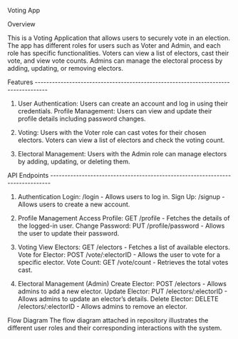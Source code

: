 Voting App


Overview


This is a Voting Application that allows users to securely vote in an election. The app has different roles for users such as Voter and Admin, and each role has specific functionalities. Voters can view a list of electors, cast their vote, and view vote counts. Admins can manage the electoral process by adding, updating, or removing electors.

Features ----------------------------------------------------------------------------------

1. User Authentication:
 Users can create an account and log in using their credentials.
 Profile Management: Users can view and update their profile details including password changes.

2. Voting:
 Users with the Voter role can cast votes for their chosen electors.
 Voters can view a list of electors and check the voting count.

3. Electoral Management:
 Users with the Admin role can manage electors by adding, updating, or deleting them.

API Endpoints ------------------------------------------------------------------------------

1. Authentication
 Login: /login - Allows users to log in.
 Sign Up: /signup - Allows users to create a new account.

2. Profile Management
 Access Profile: GET /profile - Fetches the details of the logged-in user.
 Change Password: PUT /profile/password - Allows the user to update their password.

3. Voting
 View Electors: GET /electors - Fetches a list of available electors.
 Vote for Elector: POST /vote/:electorID - Allows the user to vote for a specific elector.
 Vote Count: GET /vote/count - Retrieves the total votes cast.

4. Electoral Management (Admin)
 Create Elector: POST /electors - Allows admins to add a new elector.
 Update Elector: PUT /electors/:electorID - Allows admins to update an elector’s details.
 Delete Elector: DELETE /electors/:electorID - Allows admins to remove an elector.

Flow Diagram
The flow diagram attached in repository illustrates the different user roles and their corresponding interactions with the system.

